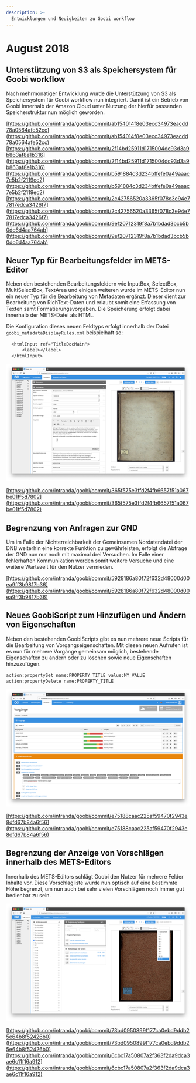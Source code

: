 ```yaml
---
description: >-
  Entwicklungen und Neuigkeiten zu Goobi workflow
---
```


# August 2018

## Unterstützung von S3 als Speichersystem für Goobi workflow

Nach mehrmonatiger Entwicklung wurde die Unterstützung von S3 als Speichersystem für Goobi workflow nun integriert. Damit ist ein Betrieb von Goobi innerhalb der Amazon Cloud unter Nutzung der hierfür passenden Speicherstruktur nun möglich geworden.

[https://github.com/intranda/goobi/commit/ab154014f8e03ecc34973eacdd78a0564afe52cc](https://github.com/intranda/goobi/commit/ab154014f8e03ecc34973eacdd78a0564afe52cc) [https://github.com/intranda/goobi/commit/2f14bd25911d1715004dc93d3a9b863af8e1b316](https://github.com/intranda/goobi/commit/2f14bd25911d1715004dc93d3a9b863af8e1b316) [https://github.com/intranda/goobi/commit/b591884c3d234bffefe0a49aaac7e5b2f2119ec2](https://github.com/intranda/goobi/commit/b591884c3d234bffefe0a49aaac7e5b2f2119ec2) [https://github.com/intranda/goobi/commit/2c42756520a3365f078c3e94e77817edca3426f7](https://github.com/intranda/goobi/commit/2c42756520a3365f078c3e94e77817edca3426f7) [https://github.com/intranda/goobi/commit/9ef20712319f8a7b1bdad3bcb5b0dc6d4aa764ab](https://github.com/intranda/goobi/commit/9ef20712319f8a7b1bdad3bcb5b0dc6d4aa764ab)

## Neuer Typ für Bearbeitungsfelder im METS-Editor

Neben den bestehenden Bearbeitungsfeldern wie InputBox, SelectBox, MultiSelectBox, TextArea und einigen weiteren wurde im METS-Editor nun ein neuer Typ für die Bearbeitung von Metadaten ergänzt. Dieser dient zur Bearbeitung von RichText-Daten und erlaubt somit eine Erfassung von Texten samt Formatierungsvorgaben. Die Speicherung erfolgt dabei innerhalb der METS-Datei als HTML.

Die Konfiguration dieses neuen Feldtyps erfolgt innerhalb der Datei `goobi_metadataDisplayRules.xml` beispielhaft so:

```markup
  <htmlInput ref="TitleDocMain">
      <label></label>
  </htmlInput>
```

![Anzeige des Titels als RichTextBox](1808_mets_rtf_de.png)

[https://github.com/intranda/goobi/commit/365f575e3ffd2f4fb6657f51a067be01ff5d7802](https://github.com/intranda/goobi/commit/365f575e3ffd2f4fb6657f51a067be01ff5d7802)

## Begrenzung von Anfragen zur GND

Um im Falle der Nichterreichbarkeit der Gemeinsamen Nordatendatei der DNB weiterhin eine korrekte Funktion zu gewährleisten, erfolgt die Abfrage der GND nun nur noch mit maximal drei Versuchen. Im Falle einer fehlerhaften Kommunikation werden somit weitere Versuche und eine weitere Wartezeit für den Nutzer vermieden.

[https://github.com/intranda/goobi/commit/5928186a80f72f632d48000d00ea9ff3b9817b36](https://github.com/intranda/goobi/commit/5928186a80f72f632d48000d00ea9ff3b9817b36)

## Neues GoobiScript zum Hinzufügen und Ändern von Eigenschaften

Neben den bestehenden GoobiScripts gibt es nun mehrere neue Scripts für die Bearbeitung von Vorgangseigenschaften. Mit diesen neuen Aufrufen ist es nun für mehrere Vorgänge gemeinsam möglich, bestehende Eigenschaften zu ändern oder zu löschen sowie neue Eigenschaften hinzuzufügen.

```
action:propertySet name:PROPERTY_TITLE value:MY_VALUE
action:propertyDelete name:PROPERTY_TITLE
```

![Neues GoobiScript für Eigenschaften](1808_goobiscript_properties_de.png)

[https://github.com/intranda/goobi/commit/e75188caac225af59470f2943e8dfd67b84a6f56](https://github.com/intranda/goobi/commit/e75188caac225af59470f2943e8dfd67b84a6f56)

## Begrenzung der Anzeige von Vorschlägen innerhalb des METS-Editors

Innerhalb des METS-Editors schlägt Goobi den Nutzer für mehrere Felder Inhalte vor. Diese Vorschlagliste wurde nun optisch auf eine bestimmte Höhe begrenzt, um nun auch bei sehr vielen Vorschlägen noch immer gut bedienbar zu sein.

![Begrenzte Anzeige von Vorschlägen](1808_mets_suggest_de.png)

[https://github.com/intranda/goobi/commit/73bd0950899f177ca0ebd9ddb25e64b8f52426b0](https://github.com/intranda/goobi/commit/73bd0950899f177ca0ebd9ddb25e64b8f52426b0) [https://github.com/intranda/goobi/commit/6cbc17a50807a2f363f2da9dca3ae6c11f16a912](https://github.com/intranda/goobi/commit/6cbc17a50807a2f363f2da9dca3ae6c11f16a912)